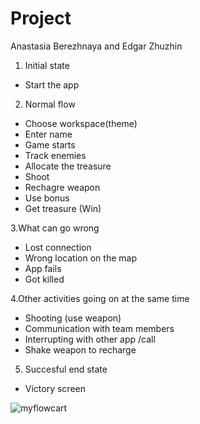Project
=======

Anastasia Berezhnaya and Edgar Zhuzhin

1. Initial state
 - Start the app
2. Normal flow
 - Choose workspace(theme)
 - Enter name
 - Game starts
 - Track enemies 
 - Allocate the treasure
 - Shoot
 - Rechagre weapon
 - Use bonus
 - Get treasure (Win)
 
 
3.What can go wrong
 - Lost connection
 - Wrong location on the map
 - App fails
 - Got killed
 
4.Other activities going on at the same time

 - Shooting (use weapon)
 - Communication with team members 
 - Interrupting with other app /call
 - Shake weapon to recharge

5. Succesful end state
 - Victory screen 
 
 ![myflowcart](http://users.metropolia.fi/~zhuzhine/Software/Flowchart1.jpg)
